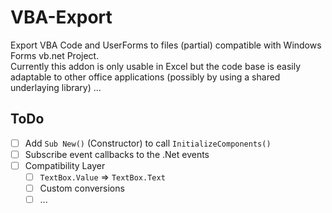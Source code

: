 # VBA-Export
Export VBA Code and UserForms to files (partial) compatible with Windows Forms vb.net Project.   
Currently this addon is only usable in Excel but the code base is easily adaptable to other office applications (possibly by using a shared underlaying library) ...

## ToDo
 - [ ] Add `Sub New()` (Constructor) to call `InitializeComponents()`
 - [ ] Subscribe event callbacks to the .Net events
 - [ ] Compatibility Layer
    - [ ] `TextBox.Value` => `TextBox.Text`
    - [ ] Custom conversions
    - [ ] ...
